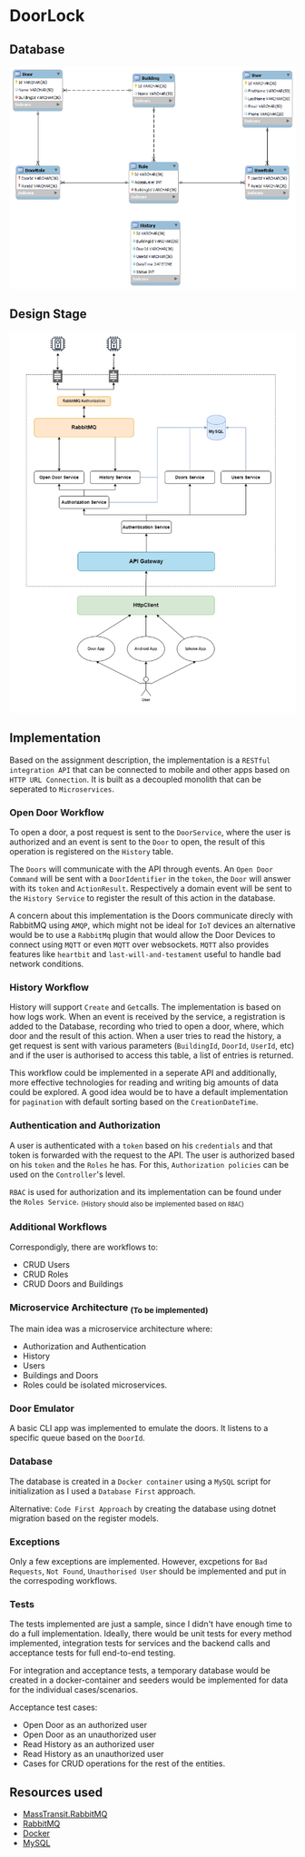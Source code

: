 # DoorLock

## Database 

![dbSchema](DoorsLock/docs/DatabaseDiagram.png)

## Design Stage

![dbDesign](DoorsLock/docs/DoorsDesign.png)


## Implementation

Based on the assignment description, the implementation is a `RESTful integration API` that can be connected to mobile and other apps based on `HTTP URL Connection`. It is built as a decoupled monolith that can be seperated to `Microservices`.

### Open Door Workflow

To open a door, a post request is sent to the `DoorService`, where the user is authorized and an event is sent to the `Door` to  open, the result of this operation is registered on the `History` table. 

The `Doors` will communicate with the API through events. An `Open Door Command` will be sent with a `DoorIdentifier` in the `token`, the `Door` will answer with its `token` and `ActionResult`. 
Respectively a domain event will be sent to the `History Service` to register the result of this action in the database. 

A concern about this implementation is the Doors communicate direcly with RabbitMQ using `AMQP`, which might not be ideal for `IoT` devices an alternative would be to use a `RabbitMq` plugin that would allow the Door Devices to connect using `MQTT`  or even `MQTT` over websockets. `MQTT` also provides features like `heartbit` and `last-will-and-testament` useful to handle bad network conditions.

### History Workflow

History will support `Create` and `Get`calls. The implementation is based on how logs work. When an event is received by the service, a registration is added to the Database, recording who tried to open a door, where, which door and the result of this action. When a user tries to read the history, a get request is sent with various parameters (`BuildingId`, `DoorId`, `UserId`, etc) and if the user is authorised to access this table, a list of entries is returned. 

This workflow could be implemented in a seperate API and additionally, more effective technologies for reading and writing big amounts of data could be explored. A good idea would be to have a default implementation for `pagination` with default sorting based on the `CreationDateTime`.

### Authentication and Authorization

A user is authenticated with a `token` based on his `credentials` and that token is forwarded with the request to the API. The user is authorized based on his `token` and the `Roles` he has. For this, `Authorization policies` can be used on the `Controller`'s level.

`RBAC` is used for authorization and its implementation can be found under the `Roles Service`. <sub>(History should also be implemented based on `RBAC`)</sub>

### Additional Workflows

Correspondigly, there are workflows to:
- CRUD Users
- CRUD Roles
- CRUD Doors and Buildings

### Microservice Architecture <sub>(To be implemented)</sub>
The main idea was a microservice architecture where:
- Authorization and Authentication
- History
- Users 
- Buildings and Doors
- Roles
could be isolated microservices.

### Door Emulator

A basic CLI app was implemented to emulate the doors. It listens to a specific queue based on the `DoorId`.

### Database

The database is created in a `Docker container` using a `MySQL` script for initialization as I used a `Database First` approach.

Alternative: `Code First Approach` by creating the database using dotnet migration based on the register models. 

### Exceptions

Only a few exceptions are implemented. However, excpetions for `Bad Requests`, `Not Found`, `Unauthorised User` should be implemented and put in the correspoding workflows.

### Tests

The tests implemented are just a sample, since I didn't have enough time to do a full implementation.
Ideally, there would be unit tests for every method implemented, integration tests for services and the backend calls and acceptance tests for full end-to-end testing. 

For integration and acceptance tests, a temporary database would be created in a docker-container and seeders would be implemented for data for the individual cases/scenarios.

Acceptance test cases:
- Open Door as an authorized user
- Open Door as an unauthorized user
- Read History as an authorized user
- Read History as an unauthorized user
- Cases for CRUD operations for the rest of the entities. 

## Resources used

- [MassTransit.RabbitMQ](https://masstransit-project.com/usage/transports/rabbitmq.html)
- [RabbitMQ](https://www.rabbitmq.com/documentation.html)
- [Docker](https://www.docker.com/)
- [MySQL](https://www.mysql.com/)

